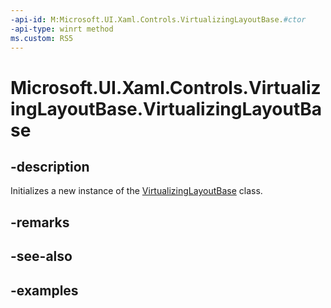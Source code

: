 ```yaml
---
-api-id: M:Microsoft.UI.Xaml.Controls.VirtualizingLayoutBase.#ctor
-api-type: winrt method
ms.custom: RS5
---
```


<!-- Method syntax.
public VirtualizingLayoutBase.VirtualizingLayoutBase()
-->

# Microsoft.UI.Xaml.Controls.VirtualizingLayoutBase.VirtualizingLayoutBase

## -description

Initializes a new instance of the [VirtualizingLayoutBase](virtualizinglayoutbase.md) class.

## -remarks

## -see-also

## -examples

